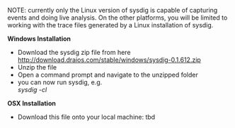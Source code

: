 NOTE: currently only the Linux version of sysdig is capable of capturing events and doing live analysis. On the other platforms, you will be limited to working with the trace files generated by a Linux installation of sysdig.

**Windows Installation**
* Download the sysdig zip file from here http://download.draios.com/stable/windows/sysdig-0.1.612.zip
* Unzip the file
* Open a command prompt and navigate to the unzipped folder
* you can now run sysdig, e.g.  
_sysdig -cl_
 

**OSX Installation**
* Download this file onto your local machine: tbd
